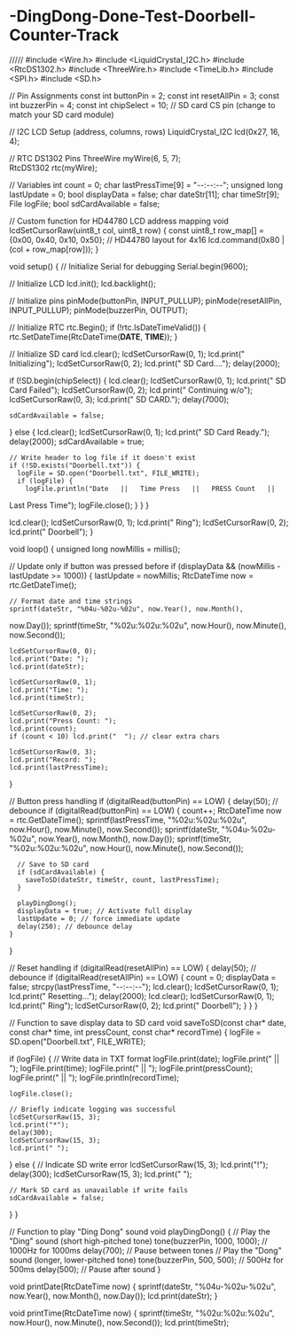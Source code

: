 # -DingDong-Done-Test-Doorbell-Counter-Track





///// 
#include <Wire.h> 
#include <LiquidCrystal_I2C.h> 
#include <RtcDS1302.h> 
#include <ThreeWire.h> 
#include <TimeLib.h> 
#include <SPI.h> 
#include <SD.h> 
 
// Pin Assignments 
const int buttonPin = 2; 
const int resetAllPin = 3; 
const int buzzerPin = 4; 
const int chipSelect = 10;  // SD card CS pin (change to match your SD 
card module) 
 
// I2C LCD Setup (address, columns, rows) 
LiquidCrystal_I2C lcd(0x27, 16, 4); 
 
// RTC DS1302 Pins 
ThreeWire myWire(6, 5, 7);               
RtcDS1302<ThreeWire> rtc(myWire); 
 
// Variables 
int count = 0; 
char lastPressTime[9] = "--:--:--"; 
unsigned long lastUpdate = 0; 
bool displayData = false; 
char dateStr[11]; 
char timeStr[9]; 
File logFile; 
bool sdCardAvailable = false; 
 
// Custom function for HD44780 LCD address mapping 
void lcdSetCursorRaw(uint8_t col, uint8_t row) { 
  const uint8_t row_map[] = {0x00, 0x40, 0x10, 0x50}; // HD44780 layout 
for 4x16 
  lcd.command(0x80 | (col + row_map[row])); 
} 
 
void setup() { 
  // Initialize Serial for debugging 
  Serial.begin(9600); 
  
  // Initialize LCD 
  lcd.init(); 
  lcd.backlight(); 
  
  // Initialize pins 
  pinMode(buttonPin, INPUT_PULLUP); 
  pinMode(resetAllPin, INPUT_PULLUP); 
  pinMode(buzzerPin, OUTPUT); 
  
  // Initialize RTC 
  rtc.Begin(); 
  if (!rtc.IsDateTimeValid()) { 
    rtc.SetDateTime(RtcDateTime(__DATE__, __TIME__)); 
  } 
  
  // Initialize SD card 
  lcd.clear(); 
  lcdSetCursorRaw(0, 1); 
  lcd.print("  Initializing"); 
  lcdSetCursorRaw(0, 2); 
  lcd.print("   SD Card...."); 
    delay(2000); 
  
  
  if (!SD.begin(chipSelect)) { 
    lcd.clear(); 
    lcdSetCursorRaw(0, 1); 
    lcd.print(" SD Card Failed"); 
    lcdSetCursorRaw(0, 2); 
    lcd.print(" Continuing w/o"); 
    lcdSetCursorRaw(0, 3); 
    lcd.print("    SD CARD."); 
    delay(7000); 
 
    
    sdCardAvailable = false; 
  } else { 
    lcd.clear(); 
    lcdSetCursorRaw(0, 1); 
    lcd.print(" SD Card Ready."); 
    delay(2000); 
    sdCardAvailable = true; 
    
    // Write header to log file if it doesn't exist 
    if (!SD.exists("Doorbell.txt")) { 
      logFile = SD.open("Doorbell.txt", FILE_WRITE); 
      if (logFile) { 
        logFile.println("Date   ||   Time Press   ||   PRESS Count   ||   
Last Press Time"); 
        logFile.close(); 
      } 
    } 
  } 
  
  lcd.clear(); 
  lcdSetCursorRaw(0, 1); 
  lcd.print("      Ring"); 
  lcdSetCursorRaw(0, 2); 
  lcd.print("    Doorbell"); 
} 
 
void loop() { 
  unsigned long nowMillis = millis(); 
  
  // Update only if button was pressed before 
  if (displayData && (nowMillis - lastUpdate >= 1000)) { 
    lastUpdate = nowMillis; 
    RtcDateTime now = rtc.GetDateTime(); 
    
    // Format date and time strings 
    sprintf(dateStr, "%04u-%02u-%02u", now.Year(), now.Month(), 
now.Day()); 
    sprintf(timeStr, "%02u:%02u:%02u", now.Hour(), now.Minute(), 
now.Second()); 
    
    lcdSetCursorRaw(0, 0); 
    lcd.print("Date: "); 
    lcd.print(dateStr); 
    
    lcdSetCursorRaw(0, 1); 
    lcd.print("Time: "); 
    lcd.print(timeStr); 
    
    lcdSetCursorRaw(0, 2); 
    lcd.print("Press Count: "); 
    lcd.print(count); 
    if (count < 10) lcd.print("  "); // clear extra chars 
    
    lcdSetCursorRaw(0, 3); 
    lcd.print("Record: "); 
    lcd.print(lastPressTime); 
  } 
  
  // Button press handling 
  if (digitalRead(buttonPin) == LOW) { 
    delay(50); // debounce 
    if (digitalRead(buttonPin) == LOW) { 
      count++; 
      RtcDateTime now = rtc.GetDateTime(); 
      sprintf(lastPressTime, "%02u:%02u:%02u", now.Hour(), now.Minute(), 
now.Second()); 
      sprintf(dateStr, "%04u-%02u-%02u", now.Year(), now.Month(), 
now.Day()); 
      sprintf(timeStr, "%02u:%02u:%02u", now.Hour(), now.Minute(), 
now.Second()); 
      
      // Save to SD card 
      if (sdCardAvailable) { 
        saveToSD(dateStr, timeStr, count, lastPressTime); 
      } 
      
      playDingDong(); 
      displayData = true; // Activate full display 
      lastUpdate = 0; // force immediate update 
      delay(250); // debounce delay 
    } 
  } 
  
  // Reset handling 
  if (digitalRead(resetAllPin) == LOW) { 
    delay(50); // debounce 
    if (digitalRead(resetAllPin) == LOW) { 
      count = 0; 
      displayData = false; 
      strcpy(lastPressTime, "--:--:--"); 
      lcd.clear(); 
      lcdSetCursorRaw(0, 1); 
      lcd.print("  Resetting..."); 
      delay(2000); 
      lcd.clear(); 
      lcdSetCursorRaw(0, 1); 
      lcd.print("      Ring"); 
      lcdSetCursorRaw(0, 2); 
      lcd.print("    Doorbell"); 
    } 
  } 
} 
 
// Function to save display data to SD card 
void saveToSD(const char* date, const char* time, int pressCount, const 
char* recordTime) { 
  logFile = SD.open("Doorbell.txt", FILE_WRITE); 
  
  if (logFile) { 
    // Write data in TXT format 
    logFile.print(date); 
    logFile.print("   ||   "); 
    logFile.print(time); 
    logFile.print("   ||   "); 
    logFile.print(pressCount); 
    logFile.print("   ||   "); 
    logFile.println(recordTime); 
    
    logFile.close(); 
    
    // Briefly indicate logging was successful 
    lcdSetCursorRaw(15, 3); 
    lcd.print("*"); 
    delay(300); 
    lcdSetCursorRaw(15, 3); 
    lcd.print(" "); 
  } else { 
    // Indicate SD write error 
    lcdSetCursorRaw(15, 3); 
    lcd.print("!"); 
    delay(300); 
    lcdSetCursorRaw(15, 3); 
    lcd.print(" "); 
    
    // Mark SD card as unavailable if write fails 
    sdCardAvailable = false; 
  } 
} 
 
// Function to play "Ding Dong" sound 
void playDingDong() { 
  // Play the "Ding" sound (short high-pitched tone) 
  tone(buzzerPin, 1000, 1000);  // 1000Hz for 1000ms 
  delay(700);                   // Pause between tones 
  // Play the "Dong" sound (longer, lower-pitched tone) 
  tone(buzzerPin, 500, 500);    // 500Hz for 500ms 
  delay(500);                   // Pause after sound 
} 
 
void printDate(RtcDateTime now) { 
  sprintf(dateStr, "%04u-%02u-%02u", now.Year(), now.Month(), now.Day()); 
  lcd.print(dateStr); 
} 
 
void printTime(RtcDateTime now) { 
  sprintf(timeStr, "%02u:%02u:%02u", now.Hour(), now.Minute(), 
now.Second()); 
  lcd.print(timeStr);
